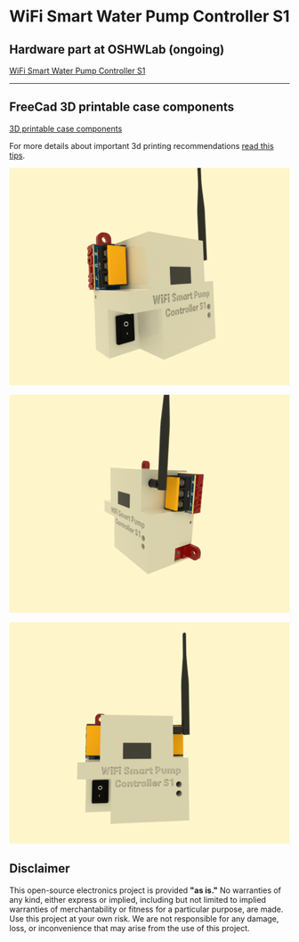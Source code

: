 # WiFi Smart Water Pump Controller S1


## Hardware part at OSHWLab (ongoing)

[WiFi Smart Water Pump Controller S1](https://oshwlab.com/rrguardo83/automatic-water-pump-for-s1)


---
## FreeCad 3D printable case components

[3D printable case components](3dcase)

For more details about important 3d printing recommendations 
 [read this tips](3dcase/3DPrintReadme.md).


![Smart Water Pump Controller S1](images/2.png)

![Smart Water Pump Controller S1](images/3.png)

![Smart Water Pump Controller S1](images/1.png)



## Disclaimer

This open-source electronics project is provided **"as is."** No warranties of any kind, 
either express or implied, including but not limited to implied warranties of 
merchantability or fitness for a particular purpose, are made. Use this project at 
your own risk. We are not responsible for any damage, loss, or inconvenience that 
may arise from the use of this project.
